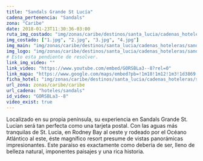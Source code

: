 ```yaml
---
title: "Sandals Grande St Lucía"
cadena_pertenencia: "Sandals"
zona: "Caribe"
date: 2018-01-23T11:30:36-03:00
ruta_img_costado: "img/zonas/caribe/destinos/santa_lucia/cadenas_hoteleras/sandals/sandals_grande_st_lucia/imagenes/"
img_costado: ["1.jpg", "2.jpg", "3.jpg", "4.jpg"]
img_main: "img/zonas/caribe/destinos/santa_lucia/cadenas_hoteleras/sandals/sandals_grande_st_lucia/sandals_grande_st_lucia.jpg"
img_logo: "img/zonas/caribe/destinos/santa_lucia/cadenas_hoteleras/sandals/sandals_grande_st_lucia/logo/logo_sandals_grande_st_lucia.jpg"
# Esto esta pendiente de resolver.
link_img_video: ""
link_video: "https://www.youtube.com/embed/GORSBLa3--8?rel=0"
link_mapa: "https://www.google.com/maps/embed?pb=!1m18!1m12!1m3!1d3869.7612558940145!2d-60.96071268516569!3d14.09126599012843!2m3!1f0!2f0!3f0!3m2!1i1024!2i768!4f13.1!3m3!1m2!1s0x8c4069d462411383%3A0xe3e37e2f03e0c90a!2sSandals+Grande+St.+Lucian+Spa+%26+Beach+Resort!5e0!3m2!1ses!2scl!4v1516723185811"
ficha_hotel: "img/zonas/caribe/destinos/santa_lucia/cadenas_hoteleras/sandals/sandals_grande_st_lucia/sandals_grande_st_lucia.pdf"
url_zona: zonas/caribe/caribe
url_cadena: "hoteles/sandals"
id_video: "GORSBLa3--8"
video_exist: true
---
```

Localizado en su propia península, su experiencia en Sandals Grande St. Lucian será tan perfecta como una tarjeta postal. Con las aguas más tranquilas de St. Lucia, en Rodney Bay al oeste y rodeado por el Océano Atlántico al este, éste magnífico resort presume de vistas panorámicas impresionantes. Este paraíso es exactamente como debería de ser, lleno de belleza natural, imponentes paisajes y una rica historia.
